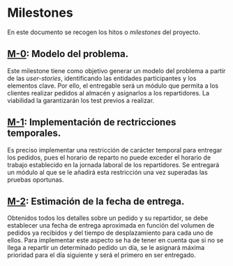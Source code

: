 # Milestones

En este documento se recogen los hitos o _milestones_ del proyecto.

## [M-0](): Modelo del problema. 
Este milestone tiene como objetivo generar un modelo del problema a partir de las _user-stories_, identificando las entidades participantes y los elementos clave. Por ello, el entregable será un módulo que permita a los clientes realizar pedidos al almacén y asignarlos a los repartidores. La viabilidad la garantizarán los test previos a realizar.

## [M-1](): Implementación de rectricciones temporales.
Es preciso implementar una restricción de carácter temporal para entregar los pedidos, pues el horario de reparto no puede exceder el horario de trabajo establecido en la jornada laboral de los repartidores. Se entregará un módulo al que se le añadirá esta restricción una vez superadas las pruebas oportunas.

## [M-2](): Estimación de la fecha de entrega.
Obtenidos todos los detalles sobre un pedido y su repartidor, se debe establecer una fecha de entrega aproximada en función del volumen de pedidos ya recibidos y del tiempo de desplazamiento para cada uno de ellos. Para implementar este aspecto se ha de tener en cuenta que si no se llega a repartir un determinado pedido un día, se le asignará máxima prioridad para el día siguiente y será el primero en ser entregado.
